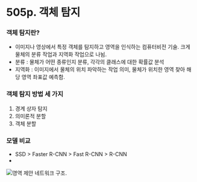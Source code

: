 # 505p. 객체 탐지
### 객체 탐지란?
- 이미지나 영상에서 특정 객체를 탐지하고 영역을 인식하는 컴퓨터비전 기술. 크게 물체의 분류 작업과 지역화 작업으로 나뉨.
- 분류 : 물체가 어떤 종류인지 분류, 각각의 클래스에 대한 확률값 분석
- 지역화 : 이미지에서 물체의 위치 파악하는 작업 의미, 물체가 위치한 영역 찾아 해당 영역 좌표값 예측함.
  
### 객체 탐지 방법 세 가지
1. 경계 상자 탐지
2. 의미론적 분할
3. 객체 분할

### 모델 비교
- SSD > Faster R-CNN > Fast R-CNN > R-CNN
- 
![영역 제안 네트워크 구조](https://github.com/1725430920589.jpg).
